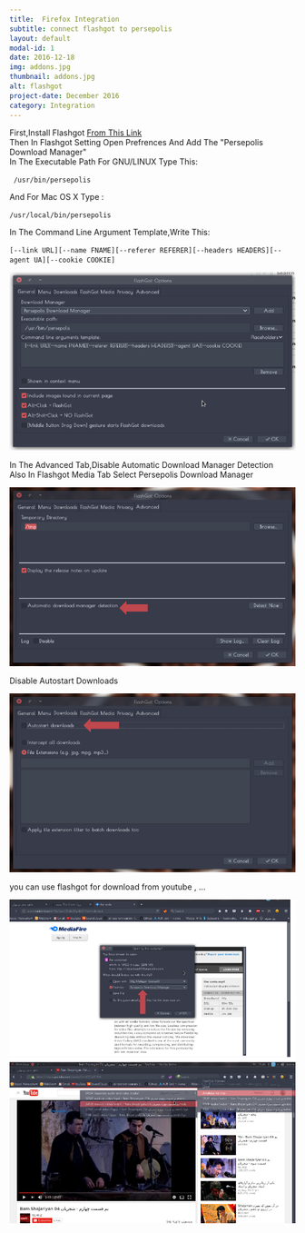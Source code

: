 ```yaml
---
title:  Firefox Integration 
subtitle: connect flashgot to persepolis
layout: default
modal-id: 1
date: 2016-12-18
img: addons.jpg
thumbnail: addons.jpg
alt: flashgot
project-date: December 2016
category: Integration 
---
```

<p class="pabout" >
            First,Install Flashgot <a href="https://addons.mozilla.org/en-US/firefox/addon/flashgot/" class="linuxihaa">From This Link</a><br/>
			Then In Flashgot Setting Open Prefrences And Add The "Persepolis Download Manager"<br/>
			In The Executable Path For GNU/LINUX Type This:
          <p class="pabout" dir="ltr">
           <code> /usr/bin/persepolis</code>
          </p>
		<p class="pabout"> And For Mac OS X Type :</p>
          <p class="pabout" dir="ltr">
		<code>/usr/local/bin/persepolis</code>
          </p>
          <p>
          In The Command Line Argument Template,Write This:
          <p dir="ltr">
          <code>[--link URL][--name FNAME][--referer REFERER][--headers HEADERS][--agent UA][--cookie COOKIE]</code><br/>
          </p>
          <img class="screenshot" src="/img/portfolio/screen11.png"/><br/>
          <p class="pabout">
			  In The Advanced Tab,Disable Automatic Download Manager Detection<br/>
			  Also In Flashgot Media Tab Select Persepolis Download Manager
          </p>
          <img class="screenshot" src="/img/portfolio/screen13.jpeg"/><br/>
          <p class="pabout">
			  Disable Autostart Downloads
          </p>
          <img class="screenshot" src="/img/portfolio/screen12.jpeg"/><br/>
          <p class="pabout">
			  you can use flashgot for download from youtube , ...
          </p>
	<img class="screenshot" src="/img/portfolio/screen8.jpeg"/>
 	<img class="screenshot" src="/img/portfolio/screen5.jpeg"/>
